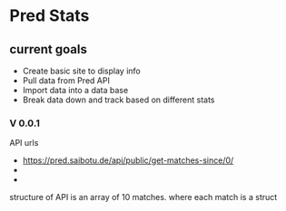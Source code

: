 # Pred Stats

## current goals
* Create basic site to display info<br>
* Pull data from Pred API
* Import data into a data base
* Break data down and track based on different stats

### V 0.0.1


API urls 
* https://pred.saibotu.de/api/public/get-matches-since/0/
* 
* 

structure of API is an array of 10 matches. where each match is a struct